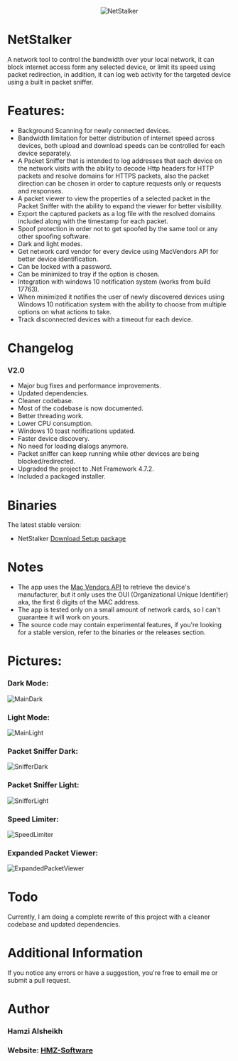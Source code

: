 <p align="center">
  <img align="center" src="https://i.imgur.com/4NdcRHF.png" alt="NetStalker">
</p>


# NetStalker
A network tool to control the bandwidth over your local network, it can block internet access form any selected device, or limit its speed using packet redirection, in addition, it can log web activity for the targeted device using a built in packet sniffer.

# Features:
- Background Scanning for newly connected devices.
- Bandwidth limitation for better distribution of internet speed across devices, both upload and download speeds can be controlled for each device separately.
- A Packet Sniffer that is intended to log addresses that each device on the network visits with the ability to decode Http headers for HTTP packets and resolve domains for HTTPS packets, also the packet direction can be chosen in order to capture requests only or requests and responses.
- A packet viewer to view the properties of a selected packet in the Packet Sniffer with the ability to expand the viewer for better visibility.
- Export the captured packets as a log file with the resolved domains included along with the timestamp for each packet.
- Spoof protection in order not to get spoofed by the same tool or any other spoofing software.
- Dark and light modes.
- Get network card vendor for every device using MacVendors API for better device identification.
- Can be locked with a password.
- Can be minimized to tray if the option is chosen.
- Integration with windows 10 notification system (works from build 17763).
- When minimized it notifies the user of newly discovered devices using Windows 10 notification system with the ability to choose from multiple options on what actions to take.
- Track disconnected devices with a timeout for each device. 

# Changelog
### V2.0
- Major bug fixes and performance improvements.
- Updated dependencies.
- Cleaner codebase.
- Most of the codebase is now documented.
- Better threading work.
- Lower CPU consumption.
- Windows 10 toast notifications updated.
- Faster device discovery.
- No need for loading dialogs anymore.
- Packet sniffer can keep running while other devices are being blocked/redirected.
- Upgraded the project to .Net Framework 4.7.2.
- Included a packaged installer.

# Binaries
The latest stable version:
- NetStalker [Download Setup package](https://github.com/hmz777/NetStalker/releases/download/v2.0/NetStalker.exe)

# Notes
- The app uses the [Mac Vendors API](https://macvendors.com/) to retrieve the device's manufacturer, but it only uses the OUI (Organizational Unique Identifier) aka, the first 6 digits of the MAC address.
- The app is tested only on a small amount of network cards, so I can't guarantee it will work on yours.
- The source code may contain experimental features, if you're looking for a stable version, refer to the binaries or the releases section. 

# Pictures:

### Dark Mode:
![MainDark](https://i.imgur.com/CpnUqdC.jpg)

### Light Mode:
![MainLight](https://i.imgur.com/HOQl1kI.jpg)

### Packet Sniffer Dark:
![SnifferDark](https://i.imgur.com/6C5qkRu.jpg)

### Packet Sniffer Light:
![SnifferLight](https://i.imgur.com/RtwLAst.jpg)

### Speed Limiter:
![SpeedLimiter](https://i.imgur.com/bJdjiMX.jpg)

### Expanded Packet Viewer:
![ExpandedPacketViewer](https://i.imgur.com/dzFAQjV.jpg)

# Todo
Currently, I am doing a complete rewrite of this project with a cleaner codebase and updated dependencies.

# Additional Information

If you notice any errors or have a suggestion, you're free to email me or submit a pull request.

# Author
### Hamzi Alsheikh
### Website: [HMZ-Software](https://www.hmz-software.tk)
